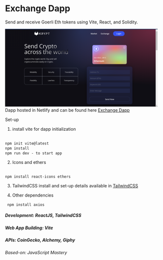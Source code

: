 # Exchange Dapp

Send and receive Goerli Eth tokens using Vite, React, and Solidity.

<img src= "dapp_image.png" width = "500" />
<!-- <img src= "dapp_image_2.png" width = "500" />
<img src= "dapp_image_3.png" width = "500" />
<img src= "dapp_image_4.png" width = "500" /> -->
Dapp hosted in Netlify and can be found here <a href="https://exchangedapp.netlify.app/" target="_blank"> Exchange Dapp </a>

Set-up
1.	install vite for dapp initialization 
<pre><code> 
npm init vite@latest
npm install
npm run dev - to start app
</code></pre>
2. Icons and ethers
<pre><code>
npm install react-icons ethers
</code></pre>

3. TailwindCSS install and set-up details available in <a href="https://tailwindcss.com/docs/guides/create-react-app" target="_blank"> TailwindCSS</a>

4. Other dependencies
<pre><code> npm install axios </code></pre>

##### Development: ReactJS, TailwindCSS
##### Web App Building: Vite 
##### APIs: CoinGecko, Alchemy, Giphy
###### Based-on: JavaScript Mastery
